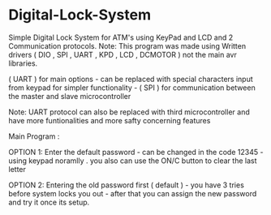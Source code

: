 # Digital-Lock-System

Simple Digital Lock System for ATM's using KeyPad and LCD and 2 Communication protocols.  Note: This program was made using Written drivers ( DIO , SPI , UART , KPD , LCD , DCMOTOR ) not the main avr libraries.

( UART ) for main options - can be replaced with special characters input from keypad for simpler functionality -
( SPI ) for communication between the master and slave microcontroller

Note: UART protocol can also be replaced with third microcontroller and have more funtionalities and more safty concerning features 




Main Program : 

OPTION 1: Enter the default password - can be changed in the code 12345 - using keypad noramlly . you also can use the ON/C button to clear the last letter

OPTION 2: Entering the old password first ( default ) - you have 3 tries before system locks you out - after that you can assign the new password and try it once its setup.
